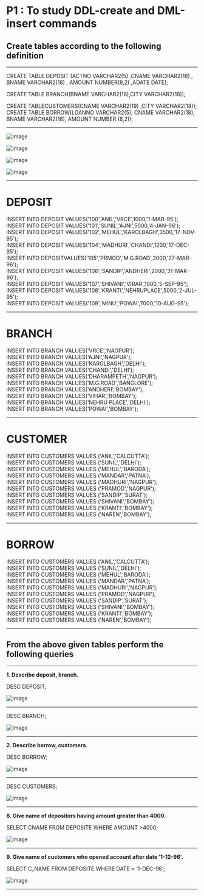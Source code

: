 # P1 : To study DDL-create and DML-insert commands

## Create tables according to the following definition

<hr>

CREATE TABLE DEPOSIT (ACTNO VARCHAR2(5) ,CNAME VARCHAR2(18) ,
BNAME VARCHAR2(18) , AMOUNT NUMBER(8,2) ,ADATE DATE);

CREATE TABLE BRANCH(BNAME VARCHAR2(18),CITY VARCHAR2(18));

CREATE TABLECUSTOMERS(CNAME VARCHAR2(19) ,CITY VARCHAR2(18));
CREATE TABLE BORROW(LOANNO VARCHAR2(5), CNAME VARCHAR2(18),
BNAME VARCHAR2(18), AMOUNT NUMBER (8,2));
<hr>

![image](https://user-images.githubusercontent.com/81670997/174234967-bd8bcd51-382c-4d59-9310-e8ef71eabc08.png)

![image](https://user-images.githubusercontent.com/81670997/174235053-55b44a04-c007-4fb1-ab82-c3399defa89e.png)

![image](https://user-images.githubusercontent.com/81670997/174235142-7e308569-26e4-495b-b878-23ae24eefaf3.png)

![image](https://user-images.githubusercontent.com/81670997/174235270-c29f4870-a5f8-4938-aa63-32f37c36fde0.png)

<hr>

# DEPOSIT

INSERT INTO DEPOSIT VALUES('100',’ANIL’,'VRCE',1000,'1-MAR-95');<br>
INSERT INTO DEPOSIT VALUES('101','SUNIL','AJNI',5000,'4-JAN-96');<br>
INSERT INTO DEPOSIT VALUES('102','MEHUL','KAROLBAGH',3500,'17-NOV-95');<br>
INSERT INTO DEPOSIT VALUES('104','MADHURI','CHANDI',1200,'17-DEC-95');<br>
INSERT INTO DEPOSITVALUES('105','PRMOD','M.G.ROAD',3000,'27-MAR-96');<br>
INSERT INTO DEPOSIT VALUES('106','SANDIP','ANDHERI',2000,'31-MAR-96');<br>
INSERT INTO DEPOSIT VALUES('107','SHIVANI','VIRAR',1000,'5-SEP-95');<br>
INSERT INTO DEPOSIT VALUES('108','KRANTI','NEHRUPLACE',5000,'2-JUL-95');<br>
INSERT INTO DEPOSIT VALUES('109','MINU','POWAI',7000,'10-AUG-95');<br>

<hr>

# BRANCH

INSERT INTO BRANCH VALUES('VRCE','NAGPUR');<br>
INSERT INTO BRANCH VALUES('AJNI','NAGPUR');<br>
INSERT INTO BRANCH VALUES('KAROLBAGH','DELHI');<br>
INSERT INTO BRANCH VALUES('CHANDI','DELHI');<br>
INSERT INTO BRANCH VALUES('DHARAMPETH','NAGPUR');<br>
INSERT INTO BRANCH VALUES('M.G.ROAD','BANGLORE');<br>
INSERT INTO BRANCH VALUES('ANDHERI','BOMBAY');<br>
INSERT INTO BRANCH VALUES('VIHAR','BOMBAY');<br>
INSERT INTO BRANCH VALUES('NEHRU PLACE','DELHI');<br>
INSERT INTO BRANCH VALUES('POWAI','BOMBAY');<br>

<hr>

# CUSTOMER

INSERT INTO CUSTOMERS VALUES ('ANIL','CALCUTTA');<br>
INSERT INTO CUSTOMERS VALUES ('SUNIL','DELHI');<br>
INSERT INTO CUSTOMERS VALUES ('MEHUL','BARODA');<br>
INSERT INTO CUSTOMERS VALUES ('MANDAR','PATNA');<br>
INSERT INTO CUSTOMERS VALUES ('MADHURI','NAGPUR');<br>
INSERT INTO CUSTOMERS VALUES ('PRAMOD','NAGPUR');<br>
INSERT INTO CUSTOMERS VALUES ('SANDIP','SURAT');<br>
INSERT INTO CUSTOMERS VALUES ('SHIVANI','BOMBAY');<br>
INSERT INTO CUSTOMERS VALUES ('KRANTI','BOMBAY');<br>
INSERT INTO CUSTOMERS VALUES ('NAREN','BOMBAY');<br>

<hr>

# BORROW

INSERT INTO CUSTOMERS VALUES ('ANIL','CALCUTTA');<br>
INSERT INTO CUSTOMERS VALUES ('SUNIL','DELHI');<br>
INSERT INTO CUSTOMERS VALUES ('MEHUL','BARODA');<br>
INSERT INTO CUSTOMERS VALUES ('MANDAR','PATNA');<br>
INSERT INTO CUSTOMERS VALUES ('MADHURI','NAGPUR');<br>
INSERT INTO CUSTOMERS VALUES ('PRAMOD','NAGPUR');<br>
INSERT INTO CUSTOMERS VALUES ('SANDIP','SURAT');<br>
INSERT INTO CUSTOMERS VALUES ('SHIVANI','BOMBAY');<br>
INSERT INTO CUSTOMERS VALUES ('KRANTI','BOMBAY');<br>
INSERT INTO CUSTOMERS VALUES ('NAREN','BOMBAY');<br>

<hr>

## From the above given tables perform the following queries

<hr>

<b>1. Describe deposit, branch.</b>

DESC DEPOSIT;

![image](https://user-images.githubusercontent.com/81670997/174236105-5b417e69-81d7-4651-a559-0971b462095e.png)

<hr>

DESC BRANCH;

![image](https://user-images.githubusercontent.com/81670997/174236220-610b897a-9b65-4fc5-98f6-3ffc2f48f6d6.png)
<hr>

<b>2. Describe borrow, customers.</b>

DESC BORROW;

![image](https://user-images.githubusercontent.com/81670997/174236610-eaa73270-4d89-4190-bcb0-d3e3b0e8ac52.png)

<hr>

DESC CUSTOMERS;

![image](https://user-images.githubusercontent.com/81670997/174236772-f4036306-c6e7-4ccc-a521-2635273116e1.png)

<hr>

<b>8. Give name of depositors having amount greater than 4000.</b>

SELECT CNAME FROM DEPOSITE WHERE AMOUNT >4000;

![image](https://user-images.githubusercontent.com/81670997/174240759-76731687-2f49-4e91-801a-397bf3934f45.png)

<hr>

<b>9. Give name of customers who opened account after date '1-12-96'.</b>

SELECT C_NAME FROM DEPOSITE WHERE DATE > ‘1-DEC-96’;

![image](https://user-images.githubusercontent.com/81670997/174241090-5a891358-9740-400f-91c5-9f048545f837.png)

<hr>

